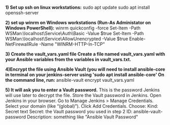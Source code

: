**1) Set up ssh on linux workstations:**
    sudo apt update
    sudo apt install openssh-server
    
**2) set up winrm on Windows workstations (Run-As Administator on Windows PowerShell):**
    winrm quickconfig -force
    Set-Item -Path WSMan:\localhost\Service\Auth\Basic -Value $true
    Set-Item -Path WSMan:\localhost\Service\AllowUnencrypted -Value $true
    Enable-NetFirewallRule -Name "WINRM-HTTP-In-TCP"
    
**3) Create the vault_vars.yaml file Create a file named vault_vars.yaml with your Ansible variables from the variables in vault_vars.txt.**

**4)Encrypt the file using Ansible Vault (you will need to install ansible-core in terminal on your jenkins-server using 'sudo apt install ansible-core' On the command line, run:**
    ansible-vault encrypt vault_vars.yaml

**5) It will ask you to enter a Vault password.** This is the password Jenkins will use later to decrypt the file.  Store the Vault password in Jenkins. Open Jenkins in your browser.
Go to Manage Jenkins > Manage Credentials.  Select your domain (like “(global)”). Click Add Credentials.
Choose:
    Kind: Secret text
    Secret: the Vault password you used in step 2
    ID: ansible-vault-password
    Description: something like "Ansible Vault Password"
